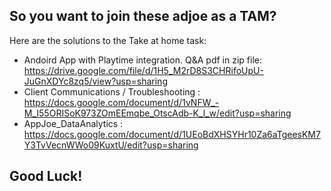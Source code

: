 ## So you want to join these adjoe as a TAM?

Here are the solutions to the Take at home task:

- Andoird App with Playtime integration. Q&A pdf in zip file: https://drive.google.com/file/d/1H5_M2rD8S3CHRifoUpU-JuGnXDYc8zq5/view?usp=sharing
- Client Communications / Troubleshooting : https://docs.google.com/document/d/1vNFW_-M_I55ORISoK973ZOmEEmqbe_OtscAdb-K_l_w/edit?usp=sharing
- AppJoe_DataAnalytics : https://docs.google.com/document/d/1UEoBdXHSYHr10Za6aTgeesKM7Y3TvVecnWWo09KuxtU/edit?usp=sharing

## Good Luck!


```
